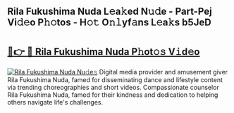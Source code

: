 ## Rila Fukushima Nuda L𝚎a𝚔ed N𝚞𝚍e - Part-Pej Vi𝚍𝚎o P𝚑𝚘tos - H𝚘𝚝 O𝚗𝚕yf𝚊ns L𝚎a𝚔s b5JeD

# <h2><a href="http://kfeem1.oniu.top/?m=Rila+Fukushima+Nuda">🔗👉 🔴 Rila Fukushima Nuda P𝚑ot𝚘𝚜 V𝚒d𝚎o</a></h2>

[![Rila Fukushima Nuda Nu𝚍e𝚜](https://i.imgur.com/0qMVB7G.gif)](http://kfeem1.oniu.top/?m=Rila+Fukushima+Nuda)
Digital media provider and amusement giver Rila Fukushima Nuda, famed for disseminating dance and lifestyle content via trending choreographies and short videos. Compassionate counselor Rila Fukushima Nuda, famed for their kindness and dedication to helping others navigate life's challenges.  
